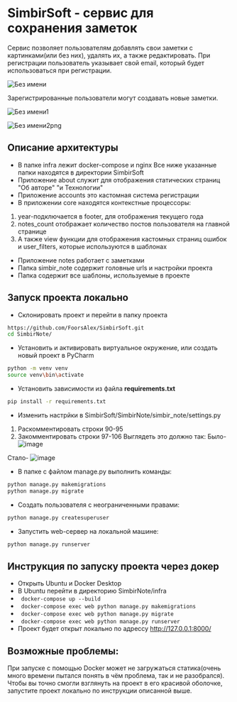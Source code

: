 # SimbirSoft - сервис для сохранения заметок



Сервис позволяет пользователям добавлять свои заметки с картинками(или без них), удалять их, а также редактировать.
При регистрации пользователь указывает свой email, который будет использоваться при регистрации.

![Без имени](https://user-images.githubusercontent.com/90108557/158039718-8b7e90db-4a9b-4a28-8b8a-5401a78673e2.png)

Зарегистрированные пользователи могут создавать новые заметки.

![Без имени1](https://user-images.githubusercontent.com/90108557/158039757-8f44169b-71fc-4d88-b1d6-239ad19f73ff.png)

![Без имени2png](https://user-images.githubusercontent.com/90108557/158039765-90272093-138e-45be-aca7-5b67ed06b1c5.png)

## Описание архитектуры
- В папке infra лежит docker-compose и nginx
Все ниже указанные папки находятся в директории SimbirSoft
- Приложение about служит для отображения статических страниц "Об авторе" "и Технологии"
- Приложение accounts это кастомная система регистрации
- В приложении core находятся контекстные процессоры: 
1) year-подключается в footer, для отображения текущего года
2) notes_count отображает количество постов пользователя на главной странице
3) А также view функции для отображения кастомных страниц ошибок и user_filters, которые используются в шаблонах
- Приложение notes работает с заметками
- Папка simbir_note содержит головные urls и настройки проекта
- Папка содержит все шаблоны, используемые в проекте
## Запуск проекта локально
- Склонировать проект и перейти в папку проекта

```bash
https://github.com/FoorsAlex/SimbirSoft.git
cd SimbirNote/
```
- Установить и активировать виртуальное окружение, или создать новый проект в PyCharm

```bash
python -m venv venv
source venv\bin\activate
```

- Установить зависимости из файла **requirements.txt**
 
```bash
pip install -r requirements.txt
``` 
- Изменить настрйки в SimbirSoft/SimbirNote/simbir_note/settings.py
1) Раскомментировать строки 90-95
2) Закомментировать строки 97-106
Выглядеть это должно так:
Было-
![image](https://user-images.githubusercontent.com/90108557/158175851-81ce4734-3910-4367-9e75-ac5cff1a85df.png)

Стало-
![image](https://user-images.githubusercontent.com/90108557/158175915-cc05099c-8c58-441c-a390-d8927c59d594.png)

- В папке с файлом manage.py выполнить команды:

```bash
python manage.py makemigrations
python manage.py migrate
```
- Создать пользователя с неограниченными правами:

```bash
python manage.py createsuperuser
```

- Запустить web-сервер на локальной машине:

```bash
python manage.py runserver
```

## Инструкция по запуску проекта через докер
+ Открыть Ubuntu и Docker Desktop 
+ В Ubuntu перейти в директорию SimbirNote/infra
+ ``` docker-compose up --build```
+ ``` docker-compose exec web python manage.py makemigrations```
+ ``` docker-compose exec web python manage.py migrate```
+ ``` docker-compose exec web python manage.py runserver```
+ Проект будет открыт локально по адрессу http://127.0.0.1:8000/

## Возможные проблемы:
При запуске с помощью Docker может не загружаться статика(очень много времени пытался понять в чём проблема, так и не разобрался).
Чтобы вы точно смогли взглянуть на проект в его красивой оболочке, запустите проект локально по инструкции описанной выше.

